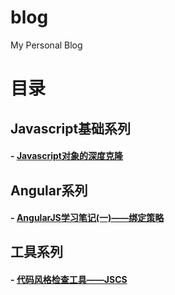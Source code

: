 # blog
My Personal Blog
# 目录

## Javascript基础系列

#### - [Javascript对象的深度克隆](https://github.com/likun7981/blog/issues/2)

## Angular系列

#### - [AngularJS学习笔记(一)——绑定策略](https://github.com/likun7981/blog/issues/1)

## 工具系列

#### - [代码风格检查工具——JSCS](https://github.com/likun7981/blog/issues/3)